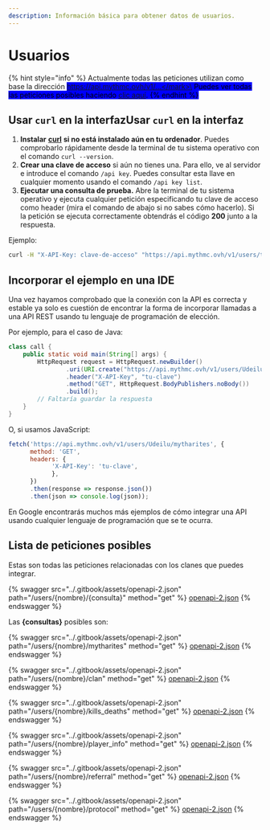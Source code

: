 ```yaml
---
description: Información básica para obtener datos de usuarios.
---
```


# Usuarios

{% hint style="info" %}
Actualmente todas las peticiones utilizan como base la dirección <mark style="background-color:blue;">https://api.mythmc.ovh/v1/...</mark>\
Puedes ver todas las peticiones posibles haciendo [clic aquí](usuarios.md#lista-de-peticiones-posibles).
{% endhint %}

## Usar `curl` en la interfazUsar `curl` en la interfaz

1. **Instalar** [**curl**](https://curl.se/download.html) **si no está instalado aún en tu ordenador**. Puedes comprobarlo rápidamente desde la terminal de tu sistema operativo con el comando `curl --version`.
2. **Crear una clave de acceso** si aún no tienes una. Para ello, ve al servidor e introduce el comando `/api key`. Puedes consultar esta llave en cualquier momento usando el comando `/api key list`.
3. **Ejecutar una consulta de prueba.** Abre la terminal de tu sistema operativo y ejecuta cualquier petición especificando tu clave de acceso como header (mira el comando de abajo si no sabes cómo hacerlo). Si la petición se ejecuta correctamente obtendrás el código **200** junto a la respuesta.

Ejemplo:&#x20;

```bash
curl -H "X-API-Key: clave-de-acceso" "https://api.mythmc.ovh/v1/users/test/mytharites
```

## Incorporar el ejemplo en una IDE

Una vez hayamos comprobado que la conexión con la API es correcta y estable ya solo es cuestión de encontrar la forma de incorporar llamadas a una API REST usando tu lenguaje de programación de elección.

Por ejemplo, para el caso de Java:

```java
class call {
	public static void main(String[] args) {
		HttpRequest request = HttpRequest.newBuilder()
				.uri(URI.create("https://api.mythmc.ovh/v1/users/Udeilu/mytharites"))
				.header("X-API-Key", "tu-clave")
				.method("GET", HttpRequest.BodyPublishers.noBody())
				.build();
		// Faltaría guardar la respuesta
	}
}
```

O, si usamos JavaScript:

```javascript
fetch('https://api.mythmc.ovh/v1/users/Udeilu/mytharites', {
      method: 'GET',
      headers: {
            'X-API-Key': 'tu-clave',
            },
      })
      .then(response => response.json())
      .then(json => console.log(json));
```

En Google encontrarás muchos más ejemplos de cómo integrar una API usando cualquier lenguaje de programación que se te ocurra.

## Lista de peticiones posibles

Estas son todas las peticiones relacionadas con los clanes que puedes integrar.&#x20;

{% swagger src="../.gitbook/assets/openapi-2.json" path="/users/{nombre}/{consulta}" method="get" %}
[openapi-2.json](../.gitbook/assets/openapi-2.json)
{% endswagger %}

Las **{consultas}** posibles son:

{% swagger src="../.gitbook/assets/openapi-2.json" path="/users/{nombre}/mytharites" method="get" %}
[openapi-2.json](../.gitbook/assets/openapi-2.json)
{% endswagger %}

{% swagger src="../.gitbook/assets/openapi-2.json" path="/users/{nombre}/clan" method="get" %}
[openapi-2.json](../.gitbook/assets/openapi-2.json)
{% endswagger %}

{% swagger src="../.gitbook/assets/openapi-2.json" path="/users/{nombre}/kills_deaths" method="get" %}
[openapi-2.json](../.gitbook/assets/openapi-2.json)
{% endswagger %}

{% swagger src="../.gitbook/assets/openapi-2.json" path="/users/{nombre}/player_info" method="get" %}
[openapi-2.json](../.gitbook/assets/openapi-2.json)
{% endswagger %}

{% swagger src="../.gitbook/assets/openapi-2.json" path="/users/{nombre}/referral" method="get" %}
[openapi-2.json](../.gitbook/assets/openapi-2.json)
{% endswagger %}

{% swagger src="../.gitbook/assets/openapi-2.json" path="/users/{nombre}/protocol" method="get" %}
[openapi-2.json](../.gitbook/assets/openapi-2.json)
{% endswagger %}
